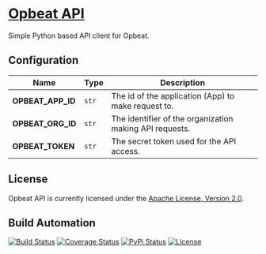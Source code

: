 # [Opbeat API](http://opbeat-api.hive.pt)

Simple Python based API client for Opbeat.

## Configuration

| Name              | Type  | Description                                             |
| ----------------- | ----- | ------------------------------------------------------- |
| **OPBEAT_APP_ID** | `str` | The id of the application (App) to make request to.     |
| **OPBEAT_ORG_ID** | `str` | The identifier of the organization making API requests. |
| **OPBEAT_TOKEN**  | `str` | The secret token used for the API access.               |

## License

Opbeat API is currently licensed under the [Apache License, Version 2.0](http://www.apache.org/licenses/).

## Build Automation

[![Build Status](https://app.travis-ci.com/hivesolutions/opbeat-api.svg?branch=master)](https://travis-ci.com/github/hivesolutions/opbeat-api)
[![Coverage Status](https://coveralls.io/repos/hivesolutions/opbeat-api/badge.svg?branch=master)](https://coveralls.io/r/hivesolutions/opbeat-api?branch=master)
[![PyPi Status](https://img.shields.io/pypi/v/opbeat-api.svg)](https://pypi.python.org/pypi/opbeat-api)
[![License](https://img.shields.io/badge/license-Apache%202.0-blue.svg)](https://www.apache.org/licenses/)
